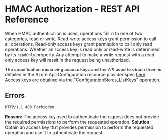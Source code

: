 # HMAC Authorization - REST API Reference

When HMAC authentication is used, operations fall in to one of two categories, read or write. Read-write access keys grant permission to call all operations. Read-only access keys grant permission to call only read operations. Whether an access key is read only or read-write is determined by its `readOnly` property. Any attempt to make a write request with a read only access key will result in the request being unauthorized.

The specification describing access keys and the API used to obtain them is detailed in the Azure App Configuration resource provider spec [here](https://github.com/Azure/azure-rest-api-specs/blob/master/specification/appconfiguration/resource-manager/Microsoft.AppConfiguration/stable/2019-10-01/appconfiguration.json). Access keys are obtained via the "ConfigurationStores_ListKeys" operation.

## Errors

```sh
HTTP/1.1 403 Forbidden
```
**Reason:** The access key used to authenticate the request does not provide the required permissions to perform the requested operation.
**Solution:** Obtain an access key that provides permission to perform the requested operation and use it to authenticate the request.
